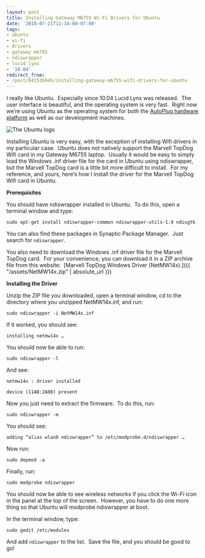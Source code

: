 ```yaml
---
layout: post
title: Installing Gateway M6755 Wi-Fi Drivers for Ubuntu
date: '2010-07-21T11:34:00-07:00'
tags:
- ubuntu
- wi-fi
- drivers
- gateway m6755
- ndiswrapper
- lucid lynx
- '10.04'
redirect_from:
- /post/841536945/installing-gateway-m6755-wifi-drivers-for-ubuntu
---
```


I really like Ubuntu.  Especially since 10.04 Lucid Lynx was released.  The user interface is beautiful, and the operating system is very fast.  Right now we’re using Ubuntu as the operating system for both the [AutoPlug hardware platform](https://www.youtube.com/watch?v=1YGamFKYLnA) as well as our development machines.

![The Ubuntu logo](https://assets.ubuntu.com/v1/8dd99b80-ubuntu-logo14.png)

Installing Ubuntu is very easy, with the exception of installing Wifi drivers in my particular case.  Ubuntu does not natively support the Marvell TopDog Wifi card in my Gateway M6755 laptop.  Usually it would be easy to simply load the Windows .inf driver file for the card in Ubuntu using ndiswrapper, but the Marvell TopDog card is a little bit more difficult to install.  For my reference, and yours, here’s how I install the driver for the Marvell TopDog Wifi card in Ubuntu.

**Prerequisites**

You should have ndiswrapper installed in Ubuntu.  To do this, open a terminal window and type:

```
sudo apt-get install ndiswrapper-common ndiswrapper-utils-1.9 ndisgtk
```

You can also find these packages in Synaptic Package Manager.  Just search for `ndiswrapper`.

You also need to download the Windows .inf driver file for the Marvell TopDog card.  For your convenience, you can download it in a ZIP archive file from this website:  [Marvell TopDog Windows Driver (NetMW14x).]({{ "/assets/NetMW14x.zip" | absolute_url }}) 

**Installing the Driver**

Unzip the ZIP file you downloaded, open a terminal window, cd to the directory where you unzipped NetMW14x.inf, and run:

```
sudo ndiswrapper -i NetMW14x.inf
```

If it worked, you should see:

```
installing netmw14x …
```

You should now be able to run:

```
sudo ndiswrapper -l
```

And see:

```
netmw14x : driver installed

device (11AB:2A08) present
```

Now you just need to extract the firmware.  To do this, run:

```
sudo ndiswrapper -m
```

You should see:

```
adding “alias wlan0 ndiswrapper” to /etc/modprobe.d/ndiswrapper …
```

Now run:

```
sudo depmod -a
```

Finally, run:

```
sudo modprobe ndiswrapper
```

You should now be able to see wireless networks if you click the Wi-Fi icon in the panel at the top of the screen.  However, you have to do one more thing so that Ubuntu will modprobe ndiswrapper at boot.

In the terminal window, type:

```
sudo gedit /etc/modules
```

And add `ndiswrapper` to the list.  Save the file, and you should be good to go!